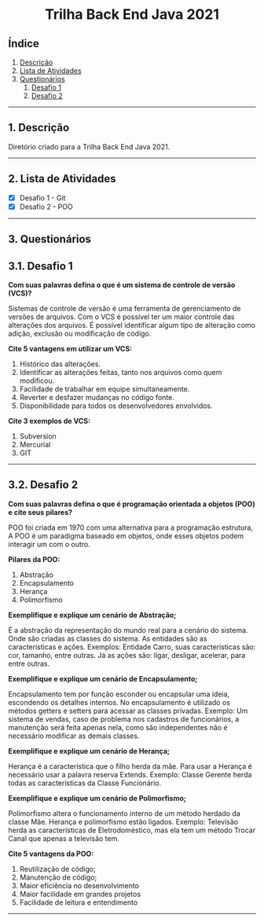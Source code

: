 <h1 align="center"> Trilha Back End Java 2021 </h1>

## Índice

1. [Descrição](#Descrição)
2. [Lista de Atividades](#Lista-de-Atividades)
3. [Questionários](#Questionários)
    1. [Desafio 1](#Desafio-1)
    2. [Desafio 2](#Desafio-2)
---

## 1. Descrição 
<a name="Descrição"></a>

Diretório criado para a Trilha Back End Java 2021.

---

## 2. Lista de Atividades
<a name="Lista-de-Atividades"></a>

- [X] Desafio 1 - Git
- [X] Desafio 2 - POO

---

##  3. Questionários
<a name="Questionários"></a>

## 3.1. Desafio 1
<a name="Desafio-1"></a>

**Com suas palavras defina o que é um sistema de controle de versão (VCS)?**

  Sistemas de controle de versão é uma ferramenta de gerenciamento de versões de arquivos.
Com o VCS é possível ter um maior controle das alterações dos arquivos. 
É possível identificar algum tipo de alteração como adição, exclusão ou modificação de código. 

**Cite 5 vantagens em utilizar um VCS:**

1. Histórico das alterações.
2. Identificar as alterações feitas, tanto nos arquivos como quem modificou.
3. Facilidade de trabalhar em equipe simultaneamente.
4. Reverter e desfazer mudanças no código fonte.
5. Disponibilidade para todos os desenvolvedores envolvidos.


**Cite 3 exemplos de VCS:**

1. Subversion
2. Mercurial
3. GIT
---

## 3.2. Desafio 2
<a name="Desafio-2"></a>


**Com suas palavras defina o que é programação orientada a objetos (POO) e cite seus pilares?**

POO foi criada em 1970 com uma alternativa para a programação
estrutura, A POO é um paradigma baseado em objetos, onde esses objetos podem
interagir um com o outro.


**Pilares da POO:**

1. Abstração
2. Encapsulamento
3. Herança
4. Polimorfismo

**Exemplifique e explique um cenário de Abstração;**

É a abstração da representação do mundo real para a cenário do sistema. Onde são
criadas as classes do sistema. As entidades são as características e ações. 
Exemplos: Entidade Carro, suas características são: cor,
tamanho, entre outras. Já as ações são: ligar, desligar, acelerar, para entre
outras.

**Exemplifique e explique um cenário de Encapsulamento;**

Encapsulamento tem por função esconder ou encapsular uma ideia, escondendo os detalhes
internos. No encapsulamento é utilizado os métodos getters e setters para acessar
as classes privadas. 
Exemplo: Um sistema de vendas, caso de problema nos
cadastros de funcionários, a manutenção será feita apenas nela, como são
independentes não é necessário modificar as demais classes. 

**Exemplifique e explique um cenário de Herança;**

Herança é a característica que o filho herda da mãe. Para usar a Herança é necessário usar
a palavra reserva Extends.
Exemplo: Classe Gerente herda todas as características da Classe Funcionário. 

**Exemplifique e explique um cenário de Polimorfismo;**

Polimorfismo altera o funcionamento interno de um método herdado da classe Mãe. Herança e
polimorfismo estão ligados.
Exemplo: Televisão herda as características de Eletrodoméstico,
mas ela tem um método Trocar Canal que apenas a televisão tem. 

**Cite 5 vantagens da POO:**
1. Reutilização de código;
2. Manutenção de código;
3. Maior eficiência no desenvolvimento
4. Maior facilidade em grandes projetos
5. Facilidade de leitura e entendimento

---











